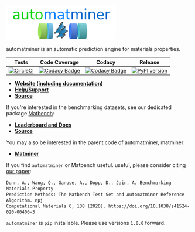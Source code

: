 <img src="./docs/source/_static/logo_lowres.png" alt="logo" width="300"/>

automatminer is an automatic prediction engine for materials properties.


| Tests  |   Code Coverage   |  Codacy | Release |
|:----------:|:-------------:|:------:|:------:|
| [![CircleCI](https://img.shields.io/circleci/project/github/hackingmaterials/automatminer/master.svg)](https://circleci.com/gh/hackingmaterials/automatminer) | [![Codacy Badge](https://img.shields.io/codacy/coverage/aa63dd7aa85e480bbe0e924a02ad1540.svg?colorB=brightgreen)](https://www.codacy.com/app/ardunn/automatminer) | [![Codacy Badge](https://img.shields.io/codacy/grade/aa63dd7aa85e480bbe0e924a02ad1540.svg)](https://www.codacy.com/app/ardunn/automatminer) | [![PyPI version](https://img.shields.io/pypi/v/automatminer.svg?colorB=blue)](https://pypi.org/project/automatminer/) |

- [**Website (including documentation)**](https://hackingmaterials.lbl.gov/automatminer/)
- [**Help/Support**](https://discuss.matsci.org/c/matminer>)
- [**Source**](https://github.com/hackingmaterials/automatminer)

If you're interested in the benchmarking datasets, see our dedicated package [Matbench](https://github.com/hackingmaterials/matbench):
- [**Leaderboard and Docs**](https://hackingmaterials.lbl.gov/matbench/)
- [**Source**](https://github.com/hackingmaterials/matbench)

You may also be interested in the parent code of automatminer, matminer:
- [**Matminer**](https://github.com/hackingmaterials/matminer)

If you find `automatminer` or Matbench useful. useful, please consider citing [our paper](https://doi.org/10.1038/s41524-020-00406-3):

```
Dunn, A., Wang, Q., Ganose, A., Dopp, D., Jain, A. Benchmarking Materials Property
Prediction Methods: The Matbench Test Set and Automatminer Reference Algorithm. npj 
Computational Materials 6, 138 (2020). https://doi.org/10.1038/s41524-020-00406-3
```

`automatminer` is `pip` installable. Please use versions `1.0.0` forward.

